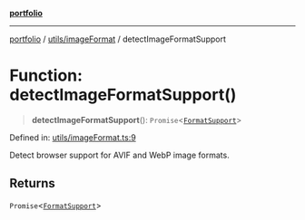 [**portfolio**](../../../README.md)

***

[portfolio](../../../modules.md) / [utils/imageFormat](../README.md) / detectImageFormatSupport

# Function: detectImageFormatSupport()

> **detectImageFormatSupport**(): `Promise`\<[`FormatSupport`](../interfaces/FormatSupport.md)\>

Defined in: [utils/imageFormat.ts:9](https://github.com/tnorlund/Portfolio/blob/0f1a2615fbcf22d3b322ebd7b9bcd6d2a7a5ac80/portfolio/utils/imageFormat.ts#L9)

Detect browser support for AVIF and WebP image formats.

## Returns

`Promise`\<[`FormatSupport`](../interfaces/FormatSupport.md)\>
